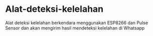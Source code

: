 # Alat-deteksi-kelelahan
Alat deteksi kelelahan berkendara menggunakan ESP8266 dan Pulse Sensor dan akan mengirim hasil mendeteksi kelelahan di Whatsapp
